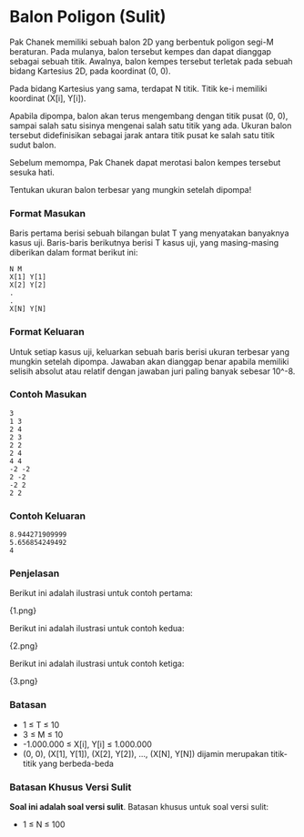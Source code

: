 # Balon Poligon (Sulit)

Pak Chanek memiliki sebuah balon 2D yang berbentuk poligon segi-M beraturan. Pada mulanya, balon tersebut kempes dan dapat dianggap sebagai sebuah titik. Awalnya, balon kempes tersebut terletak pada sebuah bidang Kartesius 2D, pada koordinat (0, 0).

Pada bidang Kartesius yang sama, terdapat N titik. Titik ke-i memiliki koordinat (X[i], Y[i]).

Apabila dipompa, balon akan terus mengembang dengan titik pusat (0, 0), sampai salah satu sisinya mengenai salah satu titik yang ada. Ukuran balon tersebut didefinisikan sebagai jarak antara titik pusat ke salah satu titik sudut balon.

Sebelum memompa, Pak Chanek dapat merotasi balon kempes tersebut sesuka hati.

Tentukan ukuran balon terbesar yang mungkin setelah dipompa!

### Format Masukan

Baris pertama berisi sebuah bilangan bulat T yang menyatakan banyaknya kasus uji. Baris-baris berikutnya berisi T kasus uji, yang masing-masing diberikan dalam format berikut ini:

```
N M
X[1] Y[1]
X[2] Y[2]
.
.
X[N] Y[N]
```

### Format Keluaran

Untuk setiap kasus uji, keluarkan sebuah baris berisi ukuran terbesar yang mungkin setelah dipompa. Jawaban akan dianggap benar apabila memiliki selisih absolut atau relatif dengan jawaban juri paling banyak sebesar 10^-8.

### Contoh Masukan

```
3
1 3
2 4
2 3
2 2
2 4
4 4
-2 -2
2 -2
-2 2
2 2
```

### Contoh Keluaran

```
8.944271909999
5.656854249492
4
```

### Penjelasan

Berikut ini adalah ilustrasi untuk contoh pertama:

{1.png}

Berikut ini adalah ilustrasi untuk contoh kedua:

{2.png}

Berikut ini adalah ilustrasi untuk contoh ketiga:

{3.png}

### Batasan

- 1 ≤ T ≤ 10
- 3 ≤ M ≤ 10
- -1.000.000 ≤ X[i], Y[i] ≤ 1.000.000
- (0, 0), (X[1], Y[1]), (X[2], Y[2]), ..., (X[N], Y[N]) dijamin merupakan titik-titik yang berbeda-beda

### Batasan Khusus Versi Sulit

**Soal ini adalah soal versi sulit**. Batasan khusus untuk soal versi sulit:

- 1 ≤ N ≤ 100
